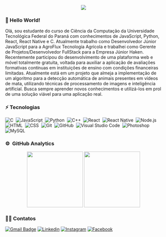 <p align="center">
<!-- <img src="https://i.ibb.co/5k2xj7v/logo-jc.png" alt"Jhonatan Banner GitHub" /> -->
<img src="https://i.ibb.co/Cn8Xp69/logo-jc-2.png" alt"Jhonatan Banner GitHub" />

</p>

### :wave: Hello World! 


Olá, sou estudante do curso de Ciência da Computação da Universidade Tecnológica Federal do Paraná com conhecimentos de JavaScript, Python, React, React Native e C. Atualmente trabalho como Desenvolvedor Júnior JavaScript para a AgroFlux Tecnologia Agrícola e trabalhei como Gerente de Projetos/Desenvolvedor FullStack para a Empresa Júnior Haken. Recentemente participou do desenvolvimento de uma plataforma web e móvel totalmente gratuita, voltada para auxiliar a aplicação de avaliações formativas contínuas em instituições de ensino com condições financeiras limitadas. Atualmente está em um projeto que almeja a implementação de um algoritmo para a detecção automática de animais presentes em vídeos de mata, utilizando técnicas de processamento de imagens e inteligência artificial. Busca sempre aprender novos conhecimentos e utilizá-los em prol de uma solução viável para uma aplicação real.

### ⚡ Tecnologias


![C](https://img.shields.io/badge/-C-%2320232a.svg?style=for-the-badge&logo=C&logoColor=A8B9CC)&nbsp;
![JavaScript](https://img.shields.io/badge/-JavaScript-%2320232a.svg?style=for-the-badge&logo=javascript)&nbsp;
![Python](https://img.shields.io/badge/-Python-%2320232a.svg?style=for-the-badge&logo=python)&nbsp;
![C++](https://img.shields.io/badge/-C++-%2320232a.svg?style=for-the-badge&logo=C%2B%2B&logoColor=00599C)&nbsp;
![React](https://img.shields.io/badge/-React-%2320232a.svg?style=for-the-badge&logo=react)&nbsp;
![React Native](https://img.shields.io/badge/react_native-%2320232a.svg?style=for-the-badge&logo=react&logoColor=%2361DAFB)&nbsp;
![Node.js](https://img.shields.io/badge/-Node.js-%2320232a.svg?style=for-the-badge&logo=node.js)&nbsp;
![HTML](https://img.shields.io/badge/-HTML-%2320232a.svg?style=for-the-badge&logo=HTML5)&nbsp;
![CSS](https://img.shields.io/badge/-CSS-%2320232a.svg?style=for-the-badge&logo=CSS3&logoColor=1572B6)&nbsp;
![Git](https://img.shields.io/badge/-Git-%2320232a.svg?style=for-the-badge&logo=git)&nbsp;
![GitHub](https://img.shields.io/badge/-GitHub-%2320232a.svg?style=for-the-badge&logo=github)&nbsp;
![Visual Studio Code](https://img.shields.io/badge/-Visual%20Studio%20Code-%2320232a.svg?style=for-the-badge&logo=visual-studio-code&logoColor=007ACC)&nbsp;
![Photoshop](https://img.shields.io/badge/-Photoshop-%2320232a.svg?style=for-the-badge&logo=adobe-photoshop)&nbsp;
![MySQL](https://img.shields.io/badge/-MySQL-%2320232a.svg?style=for-the-badge&logo=mysql)&nbsp;



### ⚙️ &nbsp;GitHub Analytics


<p align="center">
  <img height="180em" src="https://github-readme-stats.vercel.app/api?username=jhonatancunha&show_icons=true&theme=github_dark&include_all_commits=true&count_private=true"/>
  <img height="180em" src="https://github-readme-stats.vercel.app/api/top-langs/?username=jhonatancunha&layout=compact&langs_count=8&theme=github_dark"/>
</p>


### 🤝🏻 Contatos
 [![Gmail Badge](https://img.shields.io/badge/-Gmail-c14438?style=for-the-badge&logo=Gmail&logoColor=white&link=mailto:jhonatancunha@alunos.utfpr.edu.br)](mailto:jhonatancunha@alunos.utfpr.edu.br)
[![Linkedin](https://img.shields.io/badge/LinkedIn-0077B5?style=for-the-badge&logo=linkedin&logoColor=white)](https://www.linkedin.com/in/jhocunha/)
[![Instagram](https://img.shields.io/badge/Instagram-E4405F?style=for-the-badge&logo=instagram&logoColor=white)](https://www.instagram.com/jho_cunha/)
[![Facebook](https://img.shields.io/badge/Facebook-1877F2?style=for-the-badge&logo=facebook&logoColor=white)](https://www.facebook.com/jhonatan.cunha.9/)



 
